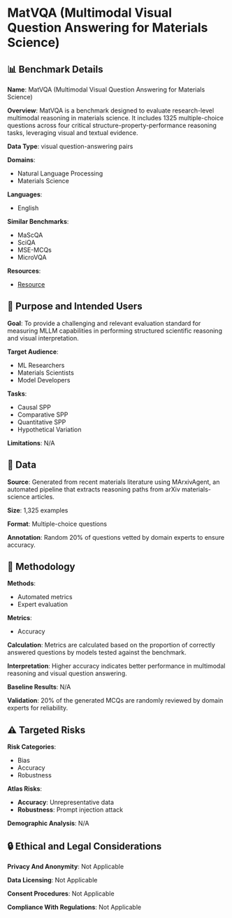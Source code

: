 # MatVQA (Multimodal Visual Question Answering for Materials Science)

## 📊 Benchmark Details

**Name**: MatVQA (Multimodal Visual Question Answering for Materials Science)

**Overview**: MatVQA is a benchmark designed to evaluate research-level multimodal reasoning in materials science. It includes 1325 multiple-choice questions across four critical structure-property-performance reasoning tasks, leveraging visual and textual evidence.

**Data Type**: visual question-answering pairs

**Domains**:
- Natural Language Processing
- Materials Science

**Languages**:
- English

**Similar Benchmarks**:
- MaScQA
- SciQA
- MSE-MCQs
- MicroVQA

**Resources**:
- [Resource](https://anonymous.4open.science/r/matvqa-1E01/README.md)

## 🎯 Purpose and Intended Users

**Goal**: To provide a challenging and relevant evaluation standard for measuring MLLM capabilities in performing structured scientific reasoning and visual interpretation.

**Target Audience**:
- ML Researchers
- Materials Scientists
- Model Developers

**Tasks**:
- Causal SPP
- Comparative SPP
- Quantitative SPP
- Hypothetical Variation

**Limitations**: N/A

## 💾 Data

**Source**: Generated from recent materials literature using MArxivAgent, an automated pipeline that extracts reasoning paths from arXiv materials-science articles.

**Size**: 1,325 examples

**Format**: Multiple-choice questions

**Annotation**: Random 20% of questions vetted by domain experts to ensure accuracy.

## 🔬 Methodology

**Methods**:
- Automated metrics
- Expert evaluation

**Metrics**:
- Accuracy

**Calculation**: Metrics are calculated based on the proportion of correctly answered questions by models tested against the benchmark.

**Interpretation**: Higher accuracy indicates better performance in multimodal reasoning and visual question answering.

**Baseline Results**: N/A

**Validation**: 20% of the generated MCQs are randomly reviewed by domain experts for reliability.

## ⚠️ Targeted Risks

**Risk Categories**:
- Bias
- Accuracy
- Robustness

**Atlas Risks**:
- **Accuracy**: Unrepresentative data
- **Robustness**: Prompt injection attack

**Demographic Analysis**: N/A

## 🔒 Ethical and Legal Considerations

**Privacy And Anonymity**: Not Applicable

**Data Licensing**: Not Applicable

**Consent Procedures**: Not Applicable

**Compliance With Regulations**: Not Applicable
